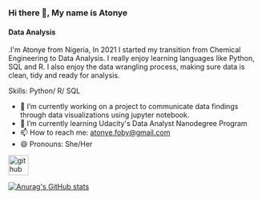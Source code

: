 ### Hi there 👋, My name is Atonye
#### Data Analysis

.I'm Atonye from Nigeria, In 2021 I started my transition from Chemical Engineering to Data Analysis. I really enjoy learning languages like Python, SQL and R. I also enjoy the data wrangling process, making sure data is clean, tidy and ready for analysis.

Skills: Python/ R/ SQL

- 🔭 I’m currently working on a project to communicate data findings through data visualizations using jupyter notebook. 
- 🌱 I’m currently learning Udacity's Data Analyst Nanodegree Program 
- 📫 How to reach me: atonye.foby@gmail.com 
- 😄 Pronouns: She/Her 


[<img src='https://cdn.jsdelivr.net/npm/simple-icons@3.0.1/icons/github.svg' alt='github' height='40'>](https://github.com/AtonyeFoby)  

[![Anurag's GitHub stats](https://github-readme-stats.vercel.app/api?username=AtonyeFoby)](https://github.com/anuraghazra/github-readme-stats)
